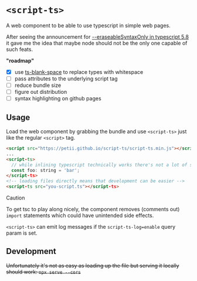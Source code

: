 # `<script-ts>`
A web component to be able to use typescript in simple web pages.

After seeing the announcement for 
[--eraseableSyntaxOnly in typescript 5.8](https://devblogs.microsoft.com/typescript/announcing-typescript-5-8/#the---erasablesyntaxonly-option)
it gave me the idea that maybe node should not be the only one capable of such
feats.

**"roadmap"**
- [x] use [ts-blank-space](https://github.com/bloomberg/ts-blank-space) to
      replace types with whitespace
- [ ] pass attributes to the underlying script tag
- [ ] reduce bundle size
- [ ] figure out distribution
- [ ] syntax highlighting on github pages

## Usage
Load the web component by grabbing the bundle and use `<script-ts>` just like 
the regular `<script>` tag.

```html
<script src="https://petii.github.io/script-ts/script-ts.min.js"></script>
...
<script-ts>
  // while inlining typescript technically works there's not a lot of support for it
  const foo: string = 'bar';
</script-ts>
<!-- loading files directly means that development can be easier -->
<script-ts src="you-script.ts"></script-ts>
```

> [!CAUTION]
> To get tsc to play along nicely, the component removes (comments out) `import` statements which could have unintended side effects.

`<script-ts>` can emit log messages if the `script-ts-log=enable` query param is set.

## Development
~~Unfortunately it's not as easy as loading up the file but serving it locally should work: `npx serve --cors`~~
